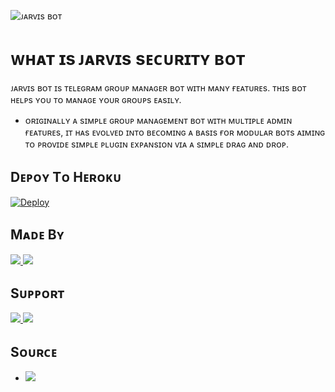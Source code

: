 ![ᴊᴀʀᴠɪs ʙᴏᴛ](https://telegra.ph/file/ad2934de00779c4a59db3.jpg)

# ᴡʜᴀᴛ ɪs ᴊᴀʀᴠɪs sᴇᴄᴜʀɪᴛʏ ʙᴏᴛ
ᴊᴀʀᴠɪs ʙᴏᴛ ɪs ᴛᴇʟᴇɢʀᴀᴍ ɢʀᴏᴜᴘ ᴍᴀɴᴀɢᴇʀ ʙᴏᴛ ᴡɪᴛʜ ᴍᴀɴʏ ғᴇᴀᴛᴜʀᴇs. ᴛʜɪs ʙᴏᴛ ʜᴇʟᴘs ʏᴏᴜ ᴛᴏ ᴍᴀɴᴀɢᴇ ʏᴏᴜʀ ɢʀᴏᴜᴘs ᴇᴀsɪʟʏ.

* ᴏʀɪɢɪɴᴀʟʟʏ ᴀ sɪᴍᴘʟᴇ ɢʀᴏᴜᴘ ᴍᴀɴᴀɢᴇᴍᴇɴᴛ ʙᴏᴛ ᴡɪᴛʜ ᴍᴜʟᴛɪᴘʟᴇ ᴀᴅᴍɪɴ ғᴇᴀᴛᴜʀᴇs, ɪᴛ ʜᴀs ᴇᴠᴏʟᴠᴇᴅ ɪɴᴛᴏ ʙᴇᴄᴏᴍɪɴɢ ᴀ ʙᴀsɪs ғᴏʀ ᴍᴏᴅᴜʟᴀʀ ʙᴏᴛs ᴀɪᴍɪɴɢ ᴛᴏ ᴘʀᴏᴠɪᴅᴇ sɪᴍᴘʟᴇ ᴘʟᴜɢɪɴ ᴇxᴘᴀɴsɪᴏɴ ᴠɪᴀ ᴀ sɪᴍᴘʟᴇ ᴅʀᴀɢ ᴀɴᴅ ᴅʀᴏᴘ.

## Dᴇᴘᴏʏ Tᴏ Hᴇʀᴏᴋᴜ

[![Deploy](https://img.shields.io/badge/Deploy%20To-Heroku-blueviolet)](https://dashboard.heroku.com/new?button-url=android-app%3A%2F%2Forg.telegram.messenger%2F&template=https%3A%2F%2Fgithub.com%log-afk-xd%Jarvis_Bot)

## Mᴀᴅᴇ Bʏ

<a href="https://t.me/tg_x_coders"> <img src="https://img.shields.io/badge/This%20Bot%20Was-Made%20By%20My-orange" /> <img src="https://img.shields.io/badge/Bestest-Master-ff69b4" /> </a>


## Sᴜᴘᴘᴏʀᴛ

<a href="https://t.me/tg_coders_updates"> <img src="https://img.shields.io/badge/Join-Our-green" /> <img src="https://img.shields.io/badge/Support-Group-critical" /> </a>

## Sᴏᴜʀᴄᴇ

* <img src="https://img.shields.io/badge/Python-red" />
